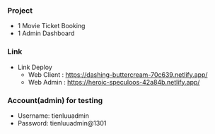 ### **Project**

-  1 Movie Ticket Booking
-  1 Admin Dashboard

### **Link**

-  Link Deploy
   -  Web Client : https://dashing-buttercream-70c639.netlify.app/
   -  Web Admin : https://heroic-speculoos-42a84b.netlify.app/

### **Account(admin) for testing**

-  Username: tienluuadmin
-  Password: tienluuadmin@1301
